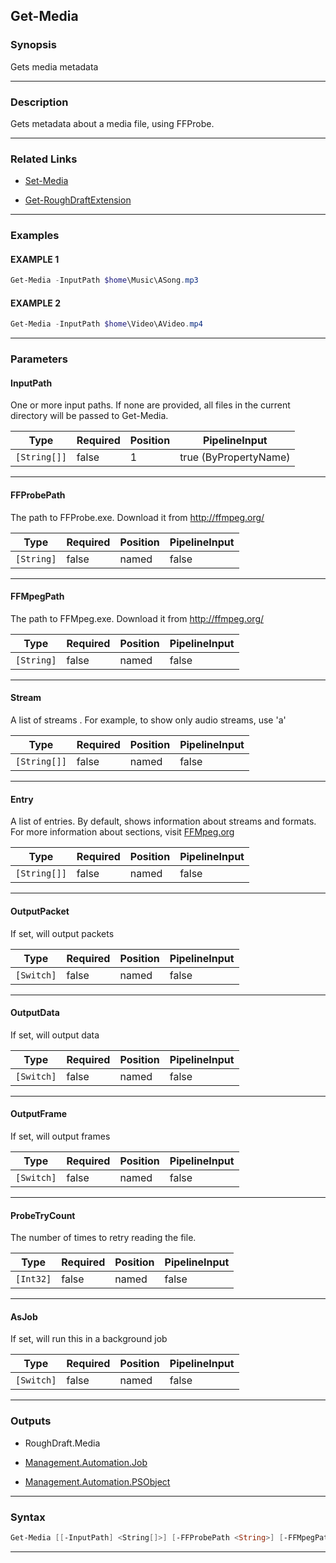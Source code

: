 Get-Media
---------
### Synopsis
Gets media metadata

---
### Description

Gets metadata about a media file, using FFProbe.

---
### Related Links
* [Set-Media](Set-Media.md)



* [Get-RoughDraftExtension](Get-RoughDraftExtension.md)



---
### Examples
#### EXAMPLE 1
```PowerShell
Get-Media -InputPath $home\Music\ASong.mp3
```

#### EXAMPLE 2
```PowerShell
Get-Media -InputPath $home\Video\AVideo.mp4
```

---
### Parameters
#### **InputPath**

One or more input paths.
If none are provided, all files in the current directory will be passed to Get-Media.






|Type        |Required|Position|PipelineInput        |
|------------|--------|--------|---------------------|
|`[String[]]`|false   |1       |true (ByPropertyName)|



---
#### **FFProbePath**

The path to FFProbe.exe.  Download it from http://ffmpeg.org/






|Type      |Required|Position|PipelineInput|
|----------|--------|--------|-------------|
|`[String]`|false   |named   |false        |



---
#### **FFMpegPath**

The path to FFMpeg.exe.  Download it from http://ffmpeg.org/






|Type      |Required|Position|PipelineInput|
|----------|--------|--------|-------------|
|`[String]`|false   |named   |false        |



---
#### **Stream**

A list of streams .
For example, to show only audio streams, use 'a'






|Type        |Required|Position|PipelineInput|
|------------|--------|--------|-------------|
|`[String[]]`|false   |named   |false        |



---
#### **Entry**

A list of entries.
By default, shows information about streams and formats.
For more information about sections, visit [FFMpeg.org](https://ffmpeg.org/ffprobe.html#Main-options)






|Type        |Required|Position|PipelineInput|
|------------|--------|--------|-------------|
|`[String[]]`|false   |named   |false        |



---
#### **OutputPacket**

If set, will output packets






|Type      |Required|Position|PipelineInput|
|----------|--------|--------|-------------|
|`[Switch]`|false   |named   |false        |



---
#### **OutputData**

If set, will output data






|Type      |Required|Position|PipelineInput|
|----------|--------|--------|-------------|
|`[Switch]`|false   |named   |false        |



---
#### **OutputFrame**

If set, will output frames






|Type      |Required|Position|PipelineInput|
|----------|--------|--------|-------------|
|`[Switch]`|false   |named   |false        |



---
#### **ProbeTryCount**

The number of times to retry reading the file.






|Type     |Required|Position|PipelineInput|
|---------|--------|--------|-------------|
|`[Int32]`|false   |named   |false        |



---
#### **AsJob**

If set, will run this in a background job






|Type      |Required|Position|PipelineInput|
|----------|--------|--------|-------------|
|`[Switch]`|false   |named   |false        |



---
### Outputs
* RoughDraft.Media


* [Management.Automation.Job](https://learn.microsoft.com/en-us/dotnet/api/System.Management.Automation.Job)


* [Management.Automation.PSObject](https://learn.microsoft.com/en-us/dotnet/api/System.Management.Automation.PSObject)




---
### Syntax
```PowerShell
Get-Media [[-InputPath] <String[]>] [-FFProbePath <String>] [-FFMpegPath <String>] [-Stream <String[]>] [-Entry <String[]>] [-OutputPacket] [-OutputData] [-OutputFrame] [-ProbeTryCount <Int32>] [-AsJob] [<CommonParameters>]
```
---
